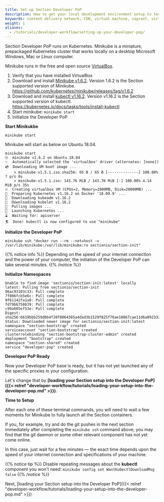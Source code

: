 ```yaml
---
title: Set-up Section Developer PoP
description: How to get your local development environment setup to test Section Edge Compute on your local machine.
keywords: content delivery network, CDN, virtual machine, vagrant, virtualbox, git, cli, local development, local machine, staging environment, developer pop
weight: 1
aliases:
  - /tutorials/developer-workflow/setting-up-your-developer-pop/
---
```


Section Developer PoP runs on Kubernetes. Minikube is a miniature, prepackaged Kubernetes cluster that works locally on a desktop Microsoft Windows, Mac or Linux computer.

Minikube runs in the free and open source [VirtualBox].

1. Verify that you have installed VirtualBox
1. Download and install <a href="https://github.com/kubernetes/minikube/releases/tag/v1.6.2" target="Minikube" title="Minikube v1.5.2 download">Minikube v1.6.2</a>. Version 1.6.2 is the Section supported version of Minikube. https://github.com/kubernetes/minikube/releases/tag/v1.6.2
1. Download and install <a href="https://kubernetes.io/docs/tasks/tools/install-kubectl" target="kubectl" title="kubectl v1.16.2 download">kubectl v1.16.2</a>. Version v1.16.2 is the Section supported version of kubectl. https://kubernetes.io/docs/tasks/tools/install-kubectl
1. Start minikube: `minikube start`
1. Initialize the Developer PoP

**Start Minikukbe**

`minikube start`

Minikube will start as below on Ubuntu 18.04.

```
minikube start
🙄  minikube v1.6.2 on Ubuntu 18.04
✨  Automatically selected the 'virtualbox' driver (alternates: [none])
💿  Downloading VM boot image ...
    > minikube-v1.5.1.iso.sha256: 65 B / 65 B [--------------] 100.00% ? p/s 0s
    > minikube-v1.5.1.iso: 143.76 MiB / 143.76 MiB [-] 100.00% 4.14 MiB p/s 35s
🔥  Creating virtualbox VM (CPUs=2, Memory=2000MB, Disk=20000MB) ...
🐳  Preparing Kubernetes v1.16.2 on Docker '18.09.9' ...
💾  Downloading kubeadm v1.16.2
💾  Downloading kubelet v1.16.2
🚜  Pulling images ...
🚀  Launching Kubernetes ... 
⌛  Waiting for: apiserver
🏄  Done! kubectl is now configured to use "minikube"
```

**Initialize the Developer PoP**

```
minikube ssh "docker run --rm --net=host -v /var/lib/minikube:/var/lib/minikube:ro sectionio/section-init"
```

{{% notice info %}}
Depending on the speed of your internet connection and the power of your computer, the initiation of the Developer PoP can take several minutes.
{{% /notice %}}


**Initialize Namespaces**

```
Unable to find image 'sectionio/section-init:latest' locally
latest: Pulling from sectionio/section-init
96ac93103c33: Pull complete
7f806fcb5e6c: Pull complete
9f61142fa1a0: Pull complete
fd79b6758639: Pull complete
c99a605ef53e: Pull complete
Digest: sha256:6619bbb259d0b4f20f8064385a4dad3b1529f825f76ae10867cae11d6a092332
Status: Downloaded newer image for sectionio/section-init:latest
namespace "section-bootstrap" created
serviceaccount "section-bootstrap" created
clusterrolebinding "section-bootstrap-cluster-admin" created
deployment "bootstrap" created
namespace "section-shared" created
service "developer-pop" created
```

**Developer PoP Ready**

Now your Developer PoP base is ready, but it has not yet launched any of the specific proxies in your configuration.

Let's change that by **[loading your Section setup into the Developer PoP]({{< relref "developer-workflow/tutorials/loading-your-setup-into-the-developer-pop.md" >}})**.


**Time to Setup**

After each one of these terminal commands, you will need to wait a few moments for Minikube to fully launch all the Section containers.

If you, for example, try and do the git pushes in the next section immediately after completing the `minikube ssh` command above, you may find that the git daemon or some other relevant component has not yet come online.

In this case, just wait for a few minutes — the exact time depends upon the speed of your internet connection and specifications of your machine.

{{% notice tip %}}
Disable repeating messages about the **kubectl** component you won't need: `minikube config set WantKubectlDownloadMsg false`
{{% /notice %}}


  [VirtualBox]: http://www.virtualbox.org/

Next, [loading your Section setup into the Developer PoP]({{< relref "developer-workflow/tutorials/loading-your-setup-into-the-developer-pop.md" >}})
